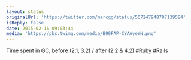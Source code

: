 ```yaml
---
layout: status
originalUrl: 'https://twitter.com/marcgg/status/567247948707139584'
isReply: false
date: 2015-02-16 09:03:44
media: 'https://pbs.twimg.com/media/B99FAP-CYAAyeYN.png'
---
```


Time spent in GC, before (2.1, 3.2) / after (2.2 &amp; 4.2) #Ruby #Rails 
